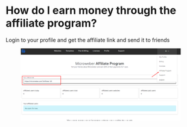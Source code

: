 # How do I earn money through the affiliate program?

Login to your profile and get the affiliate link and send it to friends



<figure><img src=".gitbook/assets/image (67).png" alt=""><figcaption></figcaption></figure>

